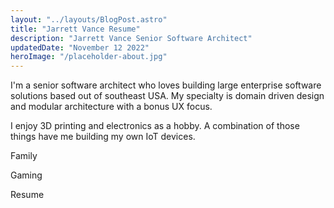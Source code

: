 ```yaml
---
layout: "../layouts/BlogPost.astro"
title: "Jarrett Vance Resume"
description: "Jarrett Vance Senior Software Architect"
updatedDate: "November 12 2022"
heroImage: "/placeholder-about.jpg"
---
```


I'm a senior software architect who loves building large enterprise software solutions based out of southeast USA. My specialty
is domain driven design and modular architecture with a bonus UX focus.

I enjoy 3D printing and electronics as a hobby. A combination of those things have me building my own IoT devices.

Family

Gaming

Resume
